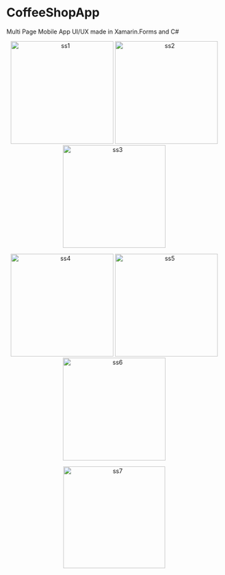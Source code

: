 # CoffeeShopApp
 Multi Page Mobile App UI/UX made in Xamarin.Forms and C#
 
 <p align="center">
  <img width="240" alt="ss1" src="https://user-images.githubusercontent.com/63546118/148811555-6f31eeb2-16ad-4e21-aa29-fb5bf8c6f19a.png">
  <img width="240" alt="ss2" src="https://user-images.githubusercontent.com/63546118/148811562-b0acc1b8-2bcc-4d54-bd78-f5ca02eb409e.png">
  <img width="240" alt="ss3" src="https://user-images.githubusercontent.com/63546118/148811566-81825475-7ec4-449d-bfc2-980fe1ad3750.png">
</p>
<p align="center">
  <img width="240" alt="ss4" src="https://user-images.githubusercontent.com/63546118/148811571-54597279-5d18-4028-9ce2-3b3de61292e2.png">
  <img width="240" alt="ss5" src="https://user-images.githubusercontent.com/63546118/148811576-b0900be3-2ba1-48a4-92b0-109c3917eab8.png">
  <img width="240" alt="ss6" src="https://user-images.githubusercontent.com/63546118/148811583-7aa0494d-07a4-453a-a461-340c8b27d608.png">
</p>
<p align="center">
  <img width="238" alt="ss7" src="https://user-images.githubusercontent.com/63546118/148811589-3f2dc078-f8b3-48cd-9e16-d104c2ad613a.png">
 </p>
